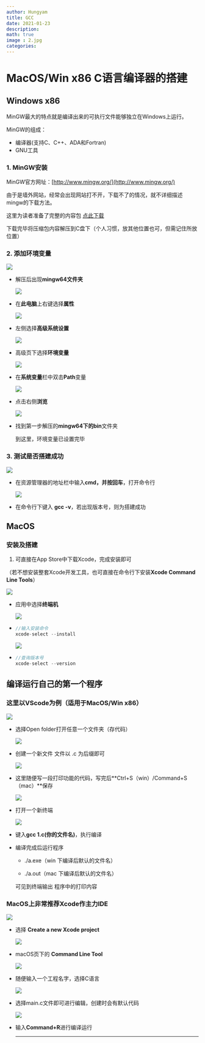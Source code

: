 ```yaml
---
author: Hungyam
title: GCC
date: 2021-01-23
description: 
math: true
image : 2.jpg
categories:
---
```


# MacOS/Win x86 C语言编译器的搭建

## Windows x86

MinGW最大的特点就是编译出来的可执行文件能够独立在Windows上运行。

MinGW的组成：

- 编译器(支持C、C++、ADA和Fortran)
- GNU工具

### 1. MinGW安装

MinGW官方网址：[http://www.mingw.org/](http://www.mingw.org/)

由于是墙外网站，经常会出现网站打不开，下载不了的情况，就不详细描述mingw的下载方法。

这里为读者准备了完整的内容包 [点此下载](mingw64_GCC8.1.7z)

下载完毕将压缩包内容解压到C盘下（个人习惯，放其他位置也可，但需记住所放位置）

### 2. 添加环境变量

  ![](1.png)

- 解压后出现**mingw64文件夹**

  ![](2.png)

- 在**此电脑**上右键选择**属性**

  ![](3.png)

- 左侧选择**高级系统设置**

  ![](4.png)

- 高级页下选择**环境变量**

  ![](5.png)

- 在**系统变量**栏中双击**Path**变量

  ![](6.png)

- 点击右侧**浏览**

  ![](7.png)

- 找到第一步解压的**mingw64下的bin**文件夹

  

  到这里，环境变量已设置完毕

### 3. 测试是否搭建成功

  ![](8.png)

- 在资源管理器的地址栏中输入**cmd，并按回车**，打开命令行

  ![](9.png)

- 在命令行下键入 **gcc -v**，若出现版本号，则为搭建成功

## MacOS

### 安装及搭建

1. 可直接在App Store中下载Xcode，完成安装即可

（若不想安装整套Xcode开发工具，也可直接在命令行下安装**Xcode Command Line Tools**）

  ![](10.png)

- 应用中选择**终端机**

  ![](11.png)

- ```C
  //输入安装命令
  xcode-select --install
  ```

  

  ![](12.png)

- ```C
  //查询版本号
  xcode-select --version
  ```

## 编译运行自己的第一个程序

### 这里以VScode为例（适用于MacOS/Win x86）

  ![](13.png)

- 选择Open folder打开任意一个文件夹（存代码）

  ![](15.png)

- 创建一个新文件 文件以  .c  为后缀即可

  ![](16.png)

- 这里随便写一段打印功能的代码，写完后**Ctrl+S（win）/Command+S（mac）**保存

  ![](17.png)

- 打开一个新终端

  ![](18.png)

- 键入**gcc 1.c(你的文件名)**，执行编译

- 编译完成后运行程序

  - ./a.exe（win 下编译后默认的文件名）

  - ./a.out（mac 下编译后默认的文件名）

  可见到终端输出 程序中的打印内容

### MacOS上非常推荐Xcode作主力IDE

  ![](19.png)

- 选择 **Create a new Xcode project**

  ![](20.png)

- macOS页下的 **Command Line Tool**

  ![](21.png)

- 随便输入一个工程名字，选择C语言

  ![](22.png)

- 选择main.c文件即可进行编辑，创建时会有默认代码

  ![](23.png)

- 输入**Command+R**进行编译运行

  ------

  